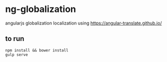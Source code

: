 # ng-globalization
angularjs globalization localization
using https://angular-translate.github.io/

## to run
    npm install && bower install 
    gulp serve
    
    
    